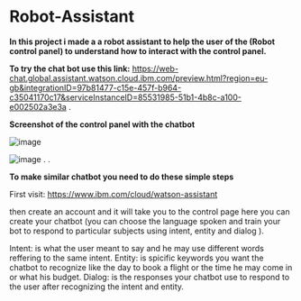 # Robot-Assistant
**In this project i made a a robot assistant to help the user of the (Robot control panel) to understand how to interact with the control panel.**


**To try the chat bot use this link:** https://web-chat.global.assistant.watson.cloud.ibm.com/preview.html?region=eu-gb&integrationID=97b81477-c15e-457f-b964-c35041170c17&serviceInstanceID=85531985-51b1-4b8c-a100-e002502a3e3a
.


**Screenshot of the control panel with the chatbot**

![image](https://user-images.githubusercontent.com/5675794/126049018-8887c4bd-7fe4-471c-a278-94835c58915c.png)

![image](https://user-images.githubusercontent.com/5675794/126049017-bf891284-ac6d-427b-80f0-6d160ca23b45.png)
.
.

**To make similar chatbot you need to do these simple steps**

First visit: https://www.ibm.com/cloud/watson-assistant

then create an account and it will take you to the control page here you can create your chatbot (you can choose the language spoken and train your bot to respond to particular subjects using intent, entity and dialog ).

Intent: is what the user meant to say and he may use different words reffering to the same intent.
Entity: is spicific keywords you want the chatbot to recognize like the day to book a flight or the time he may come in or what his budget.
Dialog: is the responses your chatbot use to respond to the user after recognizing the intent and entity.




